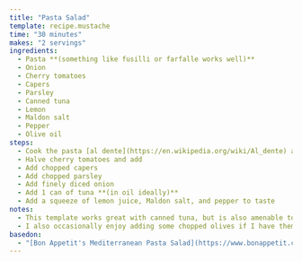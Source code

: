 ```yaml
---
title: "Pasta Salad"
template: recipe.mustache
time: "30 minutes"
makes: "2 servings"
ingredients:
  - Pasta **(something like fusilli or farfalle works well)**
  - Onion
  - Cherry tomatoes
  - Capers
  - Parsley
  - Canned tuna
  - Lemon
  - Maldon salt
  - Pepper
  - Olive oil
steps:
  - Cook the pasta [al dente](https://en.wikipedia.org/wiki/Al_dente) and then drizzle with olive oil in a bowl
  - Halve cherry tomatoes and add
  - Add chopped capers
  - Add chopped parsley
  - Add finely diced onion
  - Add 1 can of tuna **(in oil ideally)**
  - Add a squeeze of lemon juice, Maldon salt, and pepper to taste
notes:
  - This template works great with canned tuna, but is also amenable to other protein options, be that a different tinned fish, or cubed charcuterie like salami or chorizo.
  - I also occasionally enjoy adding some chopped olives if I have them on hand.
basedon:
  - "[Bon Appetit's Mediterranean Pasta Salad](https://www.bonappetit.com/recipe/mediterranean-pasta-salad-with-olives-and-capers)"
---
```

